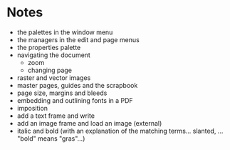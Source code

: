 # Notes

- the palettes in the window menu
- the managers in the edit and page menus
- the properties palette
- navigating the document
  - zoom
  - changing page
- raster and vector images
- master pages, guides and the scrapbook
- page size, margins and bleeds
- embedding and outlining fonts in a PDF
- imposition
- add a text frame and write
- add an image frame and load an image (external)
- italic and bold (with an explanation of the matching terms... slanted, ... "bold" means "gras"...)
